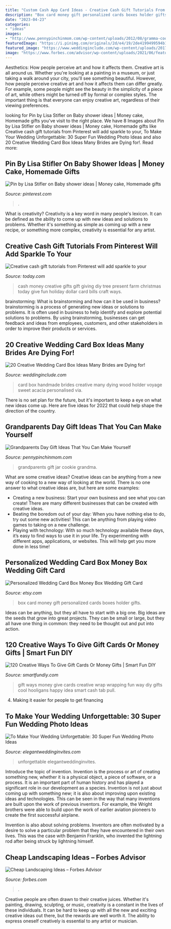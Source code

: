 ```yaml
---
title: "Custom Cash App Card Ideas - Creative Cash Gift Tutorials From Pinterest Will Add Sparkle To Your"
description: "Box card money gift personalized cards boxes holder gifts"
date: "2023-04-23"
categories:
- "ideas"
images:
- "http://www.pennypinchinmom.com/wp-content/uploads/2012/08/gramma-cookie-jar.jpg"
featuredImage: "https://i.pinimg.com/originals/2d/e4/19/2de4199499594b17a5069866d6d118fe.png"
featured_image: "https://www.weddinginclude.com/wp-content/uploads/2017/02/Handmade-Personalised-Acacia-Wood-Wedding-Card-Box.jpg"
image: "https://www.forbes.com/advisor/wp-content/uploads/2021/06/featured-image-cheap-landscaping.jpeg"
---
```



Aesthetics: How people perceive art and how it affects them.
Creative art is all around us. Whether you're looking at a painting in a museum, or just taking a walk around your city, you'll see something beautiful. However, how people perceive creative art and how it affects them can differ greatly. For example, some people might see the beauty in the simplicity of a piece of art, while others might be turned off by formal or complex styles. The important thing is that everyone can enjoy creative art, regardless of their viewing preferences.

	

		
looking for Pin by Lisa Stifler on Baby shower ideas | Money cake, Homemade gifts you've visit to the right place. We have 8 Images about Pin by Lisa Stifler on Baby shower ideas | Money cake, Homemade gifts like Creative cash gift tutorials from Pinterest will add sparkle to your, To Make Your Wedding Unforgettable: 30 Super Fun Wedding Photo Ideas and also 20 Creative Wedding Card Box Ideas Many Brides are Dying for!. Read more:
		
    
## Pin By Lisa Stifler On Baby Shower Ideas | Money Cake, Homemade Gifts

<img loading=lazy src="https://i.pinimg.com/originals/2d/e4/19/2de4199499594b17a5069866d6d118fe.png" onerror="this.onerror=null;this.src='https://tse1.mm.bing.net/th?id=OIP.Cc2rHLjZASWJPqTaGCeuawHaNJ&amp;pid=15.1';" alt="Pin by Lisa Stifler on Baby shower ideas | Money cake, Homemade gifts">

_Source: pinterest.com_

>. 

	

What is creativity?
Creativity is a key word in many people's lexicon. It can be defined as the ability to come up with new ideas and solutions to problems. Whether it's something as simple as coming up with a new recipe, or something more complex, creativity is essential for any artist.

    
## Creative Cash Gift Tutorials From Pinterest Will Add Sparkle To Your

<img loading=lazy src="https://media1.s-nbcnews.com/j/streams/2014/December/141209/1D274907394181-kimscreations-tree-farm.today-inline-large.jpg" onerror="this.onerror=null;this.src='https://tse2.mm.bing.net/th?id=OIP.CO9p6GDr4DNR9T3NC46dhwHaE8&amp;pid=15.1';" alt="Creative cash gift tutorials from Pinterest will add sparkle to your">

_Source: today.com_

>cash money creative gifts gift giving diy tree present farm christmas today give fun holiday dollar card bills craft ways. 

	

brainstorming: What is brainstorming and how can it be used in business?
brainstorming is a process of generating new ideas or solutions to problems. It is often used in business to help identify and explore potential solutions to problems. By using brainstorming, businesses can get feedback and ideas from employees, customers, and other stakeholders in order to improve their products or services.

    
## 20 Creative Wedding Card Box Ideas Many Brides Are Dying For!

<img loading=lazy src="https://www.weddinginclude.com/wp-content/uploads/2017/02/Handmade-Personalised-Acacia-Wood-Wedding-Card-Box.jpg" onerror="this.onerror=null;this.src='https://tse2.mm.bing.net/th?id=OIP.c2MhKH9VAj7WfnlLNLVXEgHaKd&amp;pid=15.1';" alt="20 Creative Wedding Card Box Ideas Many Brides are Dying for!">

_Source: weddinginclude.com_

>card box handmade brides creative many dying wood holder voyage sweet acacia personalised via. 

	

There is no set plan for the future, but it's important to keep a eye on what new ideas come up. Here are five ideas for 2022 that could help shape the direction of the country.

    
## Grandparents Day Gift Ideas That You Can Make Yourself

<img loading=lazy src="http://www.pennypinchinmom.com/wp-content/uploads/2012/08/gramma-cookie-jar.jpg" onerror="this.onerror=null;this.src='https://tse1.mm.bing.net/th?id=OIP.OJv2_4ThBBA2MUlUmtznmQHaKn&amp;pid=15.1';" alt="Grandparents Day Gift Ideas That You Can Make Yourself">

_Source: pennypinchinmom.com_

>grandparents gift jar cookie grandma. 

	

What are some creative ideas?
Creative ideas can be anything from a new way of cooking to a new way of looking at the world. There is no one answer to what creative ideas are, but here are some examples: 
- Creating a new business: Start your own business and see what you can create! There are many different businesses that can be created with creative ideas.
- Beating the boredom out of your day: When you have nothing else to do, try out some new activities! This can be anything from playing video games to taking on a new challenge.
- Playing with technology: With so much technology available these days, it’s easy to find ways to use it in your life. Try experimenting with different apps, applications, or websites. This will help get you more done in less time!

    
## Personalized Wedding Card Box Money Box Wedding Gift Card

<img loading=lazy src="https://img0.etsystatic.com/127/0/9981325/il_fullxfull.1025607492_jhgy.jpg" onerror="this.onerror=null;this.src='https://tse2.mm.bing.net/th?id=OIP.zuB5W4zxSgJMujQdKlXeGAHaJR&amp;pid=15.1';" alt="Personalized Wedding Card Box Money Box Wedding Gift Card">

_Source: etsy.com_

>box card money gift personalized cards boxes holder gifts. 

	

Ideas can be anything, but they all have to start with a big one. Big ideas are the seeds that grow into great projects. They can be small or large, but they all have one thing in common: they need to be thought out and put into action.

    
## 120 Creative Ways To Give Gift Cards Or Money Gifts | Smart Fun DIY

<img loading=lazy src="https://i1.wp.com/www.smartfundiy.com/wp-content/uploads/2017/12/120-Creative-Ways-To-Give-Gift-Cards-And-Money-Smart-Fun-DIY-giftcardsideas-christmasideas-50.jpg?resize=560%2C840&amp;ssl=1" onerror="this.onerror=null;this.src='https://tse3.mm.bing.net/th?id=OIP.SnxW0C4JEeM7NHfWtkV2xQHaLH&amp;pid=15.1';" alt="120 Creative Ways To Give Gift Cards Or Money Gifts | Smart Fun DIY">

_Source: smartfundiy.com_

>gift ways money give cards creative wrap wrapping fun way diy gifts cool hooligans happy idea smart cash tab pull. 

	

4. Making it easier for people to get financing 

    
## To Make Your Wedding Unforgettable: 30 Super Fun Wedding Photo Ideas

<img loading=lazy src="https://www.elegantweddinginvites.com/wedding-blog/wp-content/uploads/2015/12/funny-cute-and-sweet-wedding-photo-ideas.jpg" onerror="this.onerror=null;this.src='https://tse2.mm.bing.net/th?id=OIP.0zkHDxDRTmstPVs22vbOqQHaJQ&amp;pid=15.1';" alt="To Make Your Wedding Unforgettable: 30 Super Fun Wedding Photo Ideas">

_Source: elegantweddinginvites.com_

>unforgettable elegantweddinginvites. 

	

Introduce the topic of invention.
Invention is the process or art of creating something new, whether it is a physical object, a piece of software, or a process. It is an important part of human history and has played a significant role in our development as a species.
Invention is not just about coming up with something new; it is also about improving upon existing ideas and technologies. This can be seen in the way that many inventions are built upon the work of previous inventors. For example, the Wright brothers were able to build upon the work of earlier aviation pioneers to create the first successful airplane.

Invention is also about solving problems. Inventors are often motivated by a desire to solve a particular problem that they have encountered in their own lives. This was the case with Benjamin Franklin, who invented the lightning rod after being struck by lightning himself.

    
## Cheap Landscaping Ideas – Forbes Advisor

<img loading=lazy src="https://www.forbes.com/advisor/wp-content/uploads/2021/06/featured-image-cheap-landscaping.jpeg" onerror="this.onerror=null;this.src='https://tse3.mm.bing.net/th?id=OIP.NFBujV6GOYBQ6VMdi70QIgHaEK&amp;pid=15.1';" alt="Cheap Landscaping Ideas – Forbes Advisor">

_Source: forbes.com_

>. 

	

Creative people are often drawn to their creative juices. Whether it's painting, drawing, sculpting, or music, creativity is a constant in the lives of these individuals. It can be hard to keep up with all the new and exciting creative ideas out there, but the rewards are well worth it. The ability to express oneself creatively is essential to any artist or musician.

